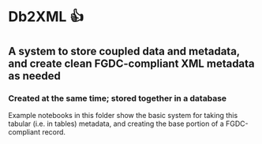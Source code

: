 # Db2XML :+1:
## A system to store coupled data and metadata, and create clean FGDC-compliant XML metadata as needed
### Created at the same time; stored together in a database

Example notebooks in this folder show the basic system for taking this tabular (i.e. in tables) metadata, and creating the base portion of a FGDC-compliant record.
